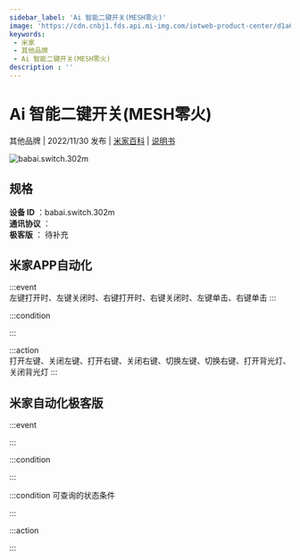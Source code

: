 ```yaml
---
sidebar_label: 'Ai 智能二键开关(MESH零火)'
image: 'https://cdn.cnbj1.fds.api.mi-img.com/iotweb-product-center/d1a6cc95777c1b7fb6be0d7fbe95f8e1_1661932850587.png?GalaxyAccessKeyId=AKVGLQWBOVIRQ3XLEW&Expires=9223372036854775807&Signature=c4xVwnvLhTjHMKDPNHVTVxP9aJI='
keywords: 
 - 米家
 - 其他品牌
 - Ai 智能二键开关(MESH零火)
description : ''
---
```

# Ai 智能二键开关(MESH零火)

其他品牌 | 2022/11/30 发布 | [米家百科](https://home.mi.com/webapp/content/baike/product/index.html?model=babai.switch.302m) | [说明书](https://home.mi.com/views/introduction.html?model=babai.switch.302m&region=cn)

![babai.switch.302m](https://cdn.cnbj1.fds.api.mi-img.com/iotweb-product-center/d1a6cc95777c1b7fb6be0d7fbe95f8e1_1661932850587.png?GalaxyAccessKeyId=AKVGLQWBOVIRQ3XLEW&Expires=9223372036854775807&Signature=c4xVwnvLhTjHMKDPNHVTVxP9aJI=)

## 规格  
> 
**设备 ID** ：babai.switch.302m  
**通讯协议** ：  
**极客版**  ： 待补充 


## 米家APP自动化  

:::event  
左键打开时、左键关闭时、右键打开时、右键关闭时、左键单击、右键单击
:::

:::condition  

:::

:::action   
打开左键、关闭左键、打开右键、关闭右键、切换左键、切换右键、打开背光灯、关闭背光灯
:::

## 米家自动化极客版  

:::event  

:::

:::condition  

:::

:::condition 可查询的状态条件  

:::

:::action  

:::

        
